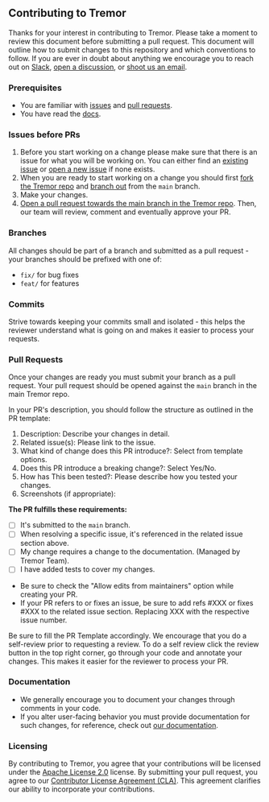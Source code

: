 ## **Contributing to Tremor**

Thanks for your interest in contributing to Tremor. Please take a moment to review this document before submitting a pull request. This document will outline how to submit changes to this repository and which conventions to follow. If you are ever in doubt about anything we encourage you to reach out on [Slack](https://tremor-community.slack.com/join/shared_invite/zt-2a95vjndc-YCKurK3HVAkYtjialnT2_A#/shared-invite/email), [open a discussion](#discussions), or [shoot us an email](mailto:hello@tremor.so).

### **Prerequisites**

- You are familiar with [issues](#issues) and [pull requests](#pulls).
- You have read the [docs](https://npm.tremor.so/docs/getting-started/installation).

### **Issues before PRs**

1. Before you start working on a change please make sure that there is an issue for what you will be working on. You can either find an [existing issue](https://github.com/tremorlabs/tremor-npm/issues) or [open a new issue](https://github.com/tremorlabs/tremor-npm/issues/new/choose) if none exists.
2. When you are ready to start working on a change you should first [fork the Tremor repo](https://help.github.com/en/github/getting-started-with-github/fork-a-repo) and [branch out](https://help.github.com/en/github/collaborating-with-issues-and-pull-requests/creating-and-deleting-branches-within-your-repository) from the `main` branch.
3. Make your changes.
4. [Open a pull request towards the main branch in the Tremor repo](https://help.github.com/en/github/collaborating-with-issues-and-pull-requests/creating-a-pull-request-from-a-fork). Then, our team will review, comment and eventually approve your PR.

### **Branches**

All changes should be part of a branch and submitted as a pull request - your branches should be prefixed with one of:

- `fix/` for bug fixes
- `feat/` for features

### **Commits**

Strive towards keeping your commits small and isolated - this helps the reviewer understand what is going on and makes it easier to process your requests.

### **Pull Requests**

Once your changes are ready you must submit your branch as a pull request. Your pull request should be opened against the `main` branch in the main Tremor repo.

In your PR's description, you should follow the structure as outlined in the PR template:

1. Description: Describe your changes in detail.
2. Related issue(s): Please link to the issue.
3. What kind of change does this PR introduce?: Select from template options.
4. Does this PR introduce a breaking change?: Select Yes/No.
5. How has This been tested?: Please describe how you tested your changes.
6. Screenshots (if appropriate):

**The PR fulfills these requirements:**

- [ ] It's submitted to the `main` branch.
- [ ] When resolving a specific issue, it's referenced in the related issue section above.
- [ ] My change requires a change to the documentation. (Managed by Tremor Team).
- [ ] I have added tests to cover my changes.

* Be sure to check the "Allow edits from maintainers" option while creating your PR.
* If your PR refers to or fixes an issue, be sure to add refs #XXX or fixes #XXX to the related issue section. Replacing XXX with the respective issue number.

Be sure to fill the PR Template accordingly.
We encourage that you do a self-review prior to requesting a review. To do a self review click the review button in the top right corner, go through your code and annotate your changes. This makes it easier for the reviewer to process your PR.

### **Documentation**

- We generally encourage you to document your changes through comments in your code.
- If you alter user-facing behavior you must provide documentation for such changes, for reference, check out [our documentation](<[url](https://npm.tremor.so/docs/getting-started/introduction)>).

### **Licensing**

By contributing to Tremor, you agree that your contributions will be licensed under the [Apache License 2.0](https://github.com/tremorlabs/tremor-npm/blob/main/License) license. By submitting your pull request, you agree to our [Contributor License Agreement (CLA)](https://tremor.so/contributors). This agreement clarifies our ability to incorporate your contributions.

